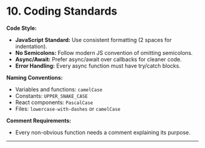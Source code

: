 # **10. Coding Standards**

**Code Style:**

*   **JavaScript Standard:** Use consistent formatting (2 spaces for indentation).
*   **No Semicolons:** Follow modern JS convention of omitting semicolons.
*   **Async/Await:** Prefer async/await over callbacks for cleaner code.
*   **Error Handling:** Every async function must have try/catch blocks.

**Naming Conventions:**

*   Variables and functions: `camelCase`
*   Constants: `UPPER_SNAKE_CASE`
*   React components: `PascalCase`
*   Files: `lowercase-with-dashes` or `camelCase`

**Comment Requirements:**

*   Every non-obvious function needs a comment explaining its purpose.

---
